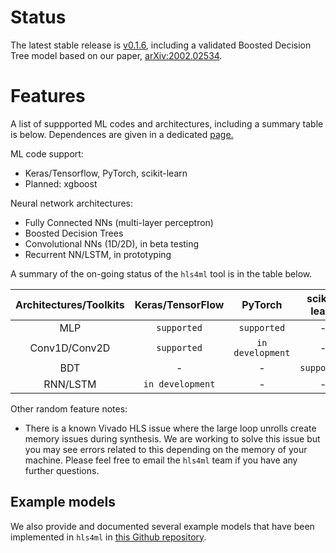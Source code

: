 # Status

The latest stable release is [v0.1.6](RELEASENOTES.md), including a validated Boosted Decision Tree model based on our paper, [arXiv:2002.02534](https://arxiv.org/abs/2002.02534).

# Features

A list of suppported ML codes and architectures, including a summary table is below.  Dependences are given in a dedicated <a href="setup/DEPENDENCIES.html">page.</a>

ML code support: 
   * Keras/Tensorflow, PyTorch, scikit-learn
   * Planned: xgboost 

Neural network architectures:
   * Fully Connected NNs (multi-layer perceptron)
   * Boosted Decision Trees
   * Convolutional NNs (1D/2D), in beta testing
   * Recurrent NN/LSTM, in prototyping

A summary of the on-going status of the `hls4ml` tool is in the table below.

| Architectures/Toolkits | Keras/TensorFlow | PyTorch | scikit-learn |
|:----------:|:----------:|:----------:|:----------:|
| MLP | `supported` | `supported`| - |
| Conv1D/Conv2D | `supported` | `in development` | - |
| BDT | - | - | `supported` |
| RNN/LSTM | `in development` | - | - |

Other random feature notes:
   * There is a known Vivado HLS issue where the large loop unrolls create memory issues during synthesis.  We are working to solve this issue but you may see errors related to this depending on the memory of your machine.  Please feel free to email the `hls4ml` team if you have any further questions.

## Example models

We also provide and documented several example models that have been implemented in `hls4ml` in [this Github repository](https://github.com/hls-fpga-machine-learning/models).
